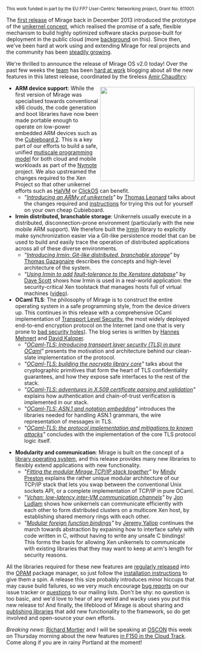 <small>
  This work funded in part by the EU FP7 User-Centric Networking project, Grant
  No. 611001.
</small>

The [first release](http://openmirage.org/blog/announcing-mirage10) of Mirage back in December 2013 introduced the prototype
of the [unikernel concept](http://queue.acm.org/detail.cfm?id=2566628), which realised the promise of a safe,
flexible mechanism to build highly optimized software stacks purpose-built for deployment in the public cloud (more [background](http://openmirage.org/wiki/overview-of-mirage) on this).
Since then, we've been hard at work using and extending Mirage for real projects and the community has been
[steadily growing](http://openmirage.org/blog/welcome-to-our-summer-hackers).

We're thrilled to announce the release of Mirage OS v2.0 today!  Over the past
few weeks the [team][] has been [hard at work][blog-track] blogging about all
the new features in this latest release, coordinated by the tireless [Amir Chaudhry][amirmc]:

<img src="/graphics/cubieboard2.jpg" style="float:right; padding: 5px" width="250px" />

* **ARM device support**: While the first version of Mirage was specialised towards conventional x86 clouds, the code generation and boot libraries have now been made portable enough to operate on low-power embedded ARM devices such as the [Cubieboard 2][cubie2].  This is a key part of our efforts to build a safe, unified [mutiscale programming model][multiscale] for both cloud and mobile workloads as part of the [Nymote][nymote] project.  We also upstreamed the changes required to the Xen Project so that other unikernel efforts such as [HalVM](https://github.com/GaloisInc/HaLVM) or [ClickOS](https://www.usenix.org/system/files/conference/nsdi14/nsdi14-paper-martins.pdf) can benefit.
  - *"[Introducing an ARMy of unikernels](http://openmirage.org/blog/introducing-xen-minios-arm)"* by [Thomas Leonard][talex5] talks about the changes required and [instructions](http://openmirage.org/wiki/xen-on-cubieboard2) for trying this out for yourself on your own cheap Cubieboard.
* **Irmin distributed, branchable storage**: Unikernels usually execute in a distributed, disconnection-prone environment (particularly with the new mobile ARM support).  We therefore built the [Irmin][irmin] library to explicitly make synchronization easier via a Git-like persistence model that can be used to build and easily trace the operation of distributed applications across all of these diverse environments.
  - *"[Introducing Irmin: Git-like distributed, branchable storage](http://openmirage.org/blog/introducing-irmin)"* by [Thomas Gazagnaire][tg] describes the concepts and high-level architecture of the system.
  - *"[Using Irmin to add fault-tolerance to the Xenstore database](http://openmirage.org/blog/introducing-irmin-in-xenstore)"* by [Dave Scott][djs] shows how Irmin is used in a real-world application: the security-critical Xen toolstack that manages hosts full of virtual machines ([video](https://www.youtube.com/watch?v=DSzvFwIVm5s)).
* **OCaml TLS**: The philosophy of Mirage is to construct the entire operating system in a safe programming style, from the device drivers up.  This continues in this release with a comprehensive OCaml implementation of [Transport Level Security][tls], the most widely deployed end-to-end encryption protocol on the Internet (and one that is very prone to [bad security holes][heartbleed]).  The blog series is written by [Hannes Mehnert][hannes] and [David Kaloper][dkaloper].
  - *"[OCaml-TLS: Introducing transport layer security (TLS) in pure OCaml](http://openmirage.org/blog/introducing-ocaml-tls)"* presents the motivation and architecture behind our clean-slate implementation of the protocol.
  - *"[OCaml-TLS: building the nocrypto library core](http://openmirage.org/blog/introducing-nocrypto)"* talks about the cryptographic primitives that form the heart of TLS confidentiality guarantees, and how they expose safe interfaces to the rest of the stack.
  - *"[OCaml-TLS: adventures in X.509 certificate parsing and validation](http://openmirage.org/blog/introducing-x509)"* explains how authentication and chain-of-trust verification is implemented in our stack.
  - *"[OCaml-TLS: ASN.1 and notation embedding](http://openmirage.org/blog/introducing-asn1)"* introduces the libraries needed for handling ASN.1 grammars, the wire representation of messages in TLS.
  - *"[OCaml-TLS: the protocol implementation and mitigations to known attacks](http://openmirage.org/blog/ocaml-tls-api-internals-attacks-mitigation)"* concludes with the implementation of the core TLS protocol logic itself.
- **Modularity and communication**: Mirage is built on the concept of a [library operating system](http://anil.recoil.org/papers/2013-asplos-mirage.pdf), and this release provides many new libraries to flexibly extend applications with new functionality.
  - *"[Fitting the modular Mirage TCP/IP stack together](http://openmirage.org/blog/intro-tcpip)"* by [Mindy Preston][mindy] explains the rather unique modular architecture of our TCP/IP stack that lets you swap between the conventional Unix sockets API, or a complete implementation of TCP/IP in pure OCaml.
  - *"[Vchan: low-latency inter-VM communication channels](http://openmirage.org/blog/update-on-vchan)"* by [Jon Ludlam][jludlam] shows how unikernels can communicate efficiently with each other to form distributed clusters on a multicore Xen host, by establishing shared memory rings with each other.
  - *"[Modular foreign function bindings](http://openmirage.org/blog/modular-foreign-function-bindings)"* by [Jeremy Yallop][yallop] continues the march towards abstraction by expaining how to interface safely with code written in C, without having to write any unsafe C bindings!  This forms the basis for allowing Xen unikernels to communicate with existing libraries that they may want to keep at arm's length for security reasons.

All the libraries required for these new features are [regularly
released](/releases) into the [OPAM](http://opam.ocaml.org) package manager, so
just follow the [installation instructions](/wiki/install) to give them a spin.
A release this size probably introduces minor hiccups that may cause build
failures, so we very much encourage [bug
reports](https://github.com/mirage/mirage/issues) on our issue tracker or
[questions](/community) to our mailing lists.  Don't be shy: no question is too
basic, and we'd love to hear of any weird and wacky uses you put this new
release to!  And finally, the lifeblood of Mirage is about sharing and
[publishing libraries](http://opam.ocaml.org/doc/Packaging.html) that add new functionality to the framework, so do get
involved and open-source your own efforts.

*Breaking news*: [Richard Mortier][mort] and I will be speaking at [OSCON](http://www.oscon.com) this week on Thursday morning about the new features [in F150 in the Cloud Track](http://www.oscon.com/oscon2014/public/schedule/detail/35024). Come along if you are in rainy Portland at the moment!

[blog-track]: https://github.com/mirage/mirage/issues/257
[team]: http://openmirage.org/community
[nymote]: http://nymote.org
[irmin]: https://github.com/mirage/irmin
[tls]: https://en.wikipedia.org/wiki/Transport_Layer_Security
[heartbleed]: https://en.wikipedia.org/wiki/Heartbleed
[multiscale]: http://anil.recoil.org/papers/2010-bcs-visions.pdf
[cubie2]: http://cubieboard.org/
[talex5]: http://roscidus.com/blog/
[djs]: http://dave.recoil.org
[tg]: http://gazagnaire.org
[hannes]: https://github.com/hannesm
[dkaloper]: https://github.com/pqwy
[mindy]: http://somerandomidiot.com
[jludlam]: http://jon.recoil.org
[yallop]: https://github.com/yallop
[amirmc]: http://amirchaudhry.com
[mort]: http://mort.io
